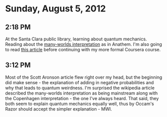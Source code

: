 # Sunday, August 5, 2012

## 2:18 PM
At the Santa Clara public library, learning about quantum mechanics. Reading about the [many-worlds interpretation](http://en.wikipedia.org/wiki/Many-worlds_interpretation) as in Anathem. I'm also going to read [this article](http://www.scottaaronson.com/democritus/lec9.html) before continuing with my more formal Coursera course.

## 3:12 PM
Most of the Scott Aronson article flew right over my head, but the beginning did make sense - the explanation of adding in negative probabilities and why that leads to quantum weirdness. I'm surprised the wikipedia article described the many-worlds interpretation as being mainstream along with the Copenhagen interpretation - the one I've always heard. That said, they both seem to explain quantum mechanics equally well, thus by Occam's Razor should accept the simpler explanation - MWI.